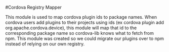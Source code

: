 #Cordova Registry Mapper

This module is used to map cordova plugin ids to package names. When cordova users add plugins to their projects using ids (ex cordova plugin add org.apache.cordova.device), this module will map that id to the corresponding package name so cordova-lib knows what to fetch from npm. This module was created so we could migrate our plugins over to npm instead of relying on our own registry.
